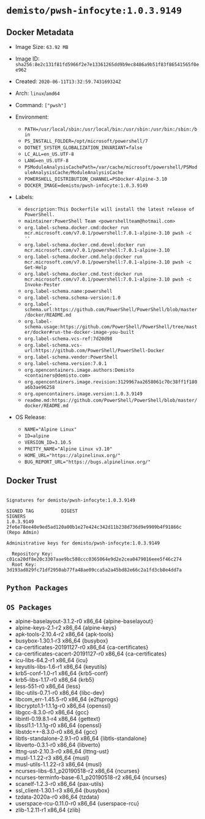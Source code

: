 # `demisto/pwsh-infocyte:1.0.3.9149`
## Docker Metadata
- Image Size: `63.92 MB`
- Image ID: `sha256:8e2c131f81fd5966f2e7e13361265dd9b9ec8486a9b51f83f86541565f0ee962`
- Created: `2020-06-11T13:32:59.743169324Z`
- Arch: `linux`/`amd64`
- Command: `["pwsh"]`
- Environment:
  - `PATH=/usr/local/sbin:/usr/local/bin:/usr/sbin:/usr/bin:/sbin:/bin`
  - `PS_INSTALL_FOLDER=/opt/microsoft/powershell/7`
  - `DOTNET_SYSTEM_GLOBALIZATION_INVARIANT=false`
  - `LC_ALL=en_US.UTF-8`
  - `LANG=en_US.UTF-8`
  - `PSModuleAnalysisCachePath=/var/cache/microsoft/powershell/PSModuleAnalysisCache/ModuleAnalysisCache`
  - `POWERSHELL_DISTRIBUTION_CHANNEL=PSDocker-Alpine-3.10`
  - `DOCKER_IMAGE=demisto/pwsh-infocyte:1.0.3.9149`
- Labels:
  - `description:This Dockerfile will install the latest release of PowerShell.`
  - `maintainer:PowerShell Team <powershellteam@hotmail.com>`
  - `org.label-schema.docker.cmd:docker run mcr.microsoft.com/v7.0.1/powershell:7.0.1-alpine-3.10 pwsh -c ''`
  - `org.label-schema.docker.cmd.devel:docker run mcr.microsoft.com/v7.0.1/powershell:7.0.1-alpine-3.10`
  - `org.label-schema.docker.cmd.help:docker run mcr.microsoft.com/v7.0.1/powershell:7.0.1-alpine-3.10 pwsh -c Get-Help`
  - `org.label-schema.docker.cmd.test:docker run mcr.microsoft.com/v7.0.1/powershell:7.0.1-alpine-3.10 pwsh -c Invoke-Pester`
  - `org.label-schema.name:powershell`
  - `org.label-schema.schema-version:1.0`
  - `org.label-schema.url:https://github.com/PowerShell/PowerShell/blob/master/docker/README.md`
  - `org.label-schema.usage:https://github.com/PowerShell/PowerShell/tree/master/docker#run-the-docker-image-you-built`
  - `org.label-schema.vcs-ref:7d20d98`
  - `org.label-schema.vcs-url:https://github.com/PowerShell/PowerShell-Docker`
  - `org.label-schema.vendor:PowerShell`
  - `org.label-schema.version:7.0.1`
  - `org.opencontainers.image.authors:Demisto <containers@demisto.com>`
  - `org.opencontainers.image.revision:3129967aa2658061c70c38ff1f180a6b3ae96258`
  - `org.opencontainers.image.version:1.0.3.9149`
  - `readme.md:https://github.com/PowerShell/PowerShell/blob/master/docker/README.md`

- OS Release:
  - `NAME="Alpine Linux"`
  - `ID=alpine`
  - `VERSION_ID=3.10.5`
  - `PRETTY_NAME="Alpine Linux v3.10"`
  - `HOME_URL="https://alpinelinux.org/"`
  - `BUG_REPORT_URL="https://bugs.alpinelinux.org/"`

## Docker Trust
```

Signatures for demisto/pwsh-infocyte:1.0.3.9149

SIGNED TAG          DIGEST                                                             SIGNERS
1.0.3.9149          2fe6e78ee40e9ed5ad120a00b1e27e424c342d11b238d736d9e9909b4f91866c   (Repo Admin)

Administrative keys for demisto/pwsh-infocyte:1.0.3.9149

  Repository Key:	c01ca20df8e20c3307aae9bc588ccc0365064e9d2e2cea0479016eee5f46c274
  Root Key:	3d193ad829fc71df2950ab77fa48ae09cca5a2a45bd82e66c2a1fd3cb8e4dd7a

```

## `Python Packages`


## `OS Packages`

* alpine-baselayout-3.1.2-r0 x86_64 {alpine-baselayout}
* alpine-keys-2.1-r2 x86_64 {alpine-keys}
* apk-tools-2.10.4-r2 x86_64 {apk-tools}
* busybox-1.30.1-r3 x86_64 {busybox}
* ca-certificates-20191127-r0 x86_64 {ca-certificates}
* ca-certificates-cacert-20191127-r0 x86_64 {ca-certificates}
* icu-libs-64.2-r1 x86_64 {icu}
* keyutils-libs-1.6-r1 x86_64 {keyutils}
* krb5-conf-1.0-r1 x86_64 {krb5-conf}
* krb5-libs-1.17-r0 x86_64 {krb5}
* less-551-r0 x86_64 {less}
* libc-utils-0.7.1-r0 x86_64 {libc-dev}
* libcom_err-1.45.5-r0 x86_64 {e2fsprogs}
* libcrypto1.1-1.1.1g-r0 x86_64 {openssl}
* libgcc-8.3.0-r0 x86_64 {gcc}
* libintl-0.19.8.1-r4 x86_64 {gettext}
* libssl1.1-1.1.1g-r0 x86_64 {openssl}
* libstdc++-8.3.0-r0 x86_64 {gcc}
* libtls-standalone-2.9.1-r0 x86_64 {libtls-standalone}
* libverto-0.3.1-r0 x86_64 {libverto}
* lttng-ust-2.10.3-r0 x86_64 {lttng-ust}
* musl-1.1.22-r3 x86_64 {musl}
* musl-utils-1.1.22-r3 x86_64 {musl}
* ncurses-libs-6.1_p20190518-r2 x86_64 {ncurses}
* ncurses-terminfo-base-6.1_p20190518-r2 x86_64 {ncurses}
* scanelf-1.2.3-r0 x86_64 {pax-utils}
* ssl_client-1.30.1-r3 x86_64 {busybox}
* tzdata-2020a-r0 x86_64 {tzdata}
* userspace-rcu-0.11.0-r0 x86_64 {userspace-rcu}
* zlib-1.2.11-r1 x86_64 {zlib}

